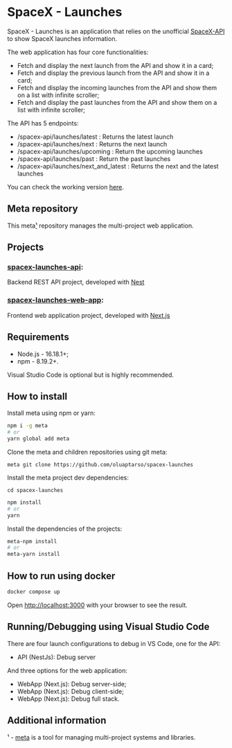# SpaceX - Launches

SpaceX - Launches is an application that relies on the unofficial [SpaceX-API](https://github.com/r-spacex/SpaceX-API) to show SpaceX launches information.
<br />

The web application has four core functionalities:
- Fetch and display the next launch from the API and show it in a card;
- Fetch and display the previous launch from the API and show it in a card;
- Fetch and display the incoming launches from the API and show them on a list with infinite scroller;
- Fetch and display the past launches from the API and show them on a list with infinite scroller;

The API has 5 endpoints:
- /spacex-api/launches/latest : Returns the latest launch
- /spacex-api/launches/next : Returns the next launch
- /spacex-api/launches/upcoming : Return the upcoming launches
- /spacex-api/launches/past : Return the past launches
- /spacex-api/launches/next_and_latest : Returns the next and the latest launches

You can check the working version [here](https://spacexlaunches.paulotarso.dev).

## Meta repository

This meta[¹](#meta) repository manages the multi-project web application.

## Projects

### **[spacex-launches-api](https://github.com/oluaptarso/spacex-launches-api)**:
Backend REST API project, developed with [Nest](https://nestjs.com)

### **[spacex-launches-web-app](https://github.com/oluaptarso/spacex-launches-web-app)**:
Frontend web application project, developed with [Next.js](https://nextjs.org)

## Requirements
- Node.js - 16.18.1+;
- npm - 8.19.2+.

Visual Studio Code is optional but is highly recommended.

## How to install
Install meta using npm or yarn:

```bash
npm i -g meta
# or
yarn global add meta
```

Clone the meta and children repositories using git meta:

```
meta git clone https://github.com/oluaptarso/spacex-launches
```

Install the meta project dev dependencies:
```
cd spacex-launches
```
```bash
npm install
# or
yarn
```

Install the dependencies of the projects:
```bash
meta-npm install
# or
meta-yarn install
```

## How to run using docker
```bash
docker compose up
```
Open [http://localhost:3000](http://localhost:3000) with your browser to see the result.

## Running/Debugging using Visual Studio Code

There are four launch configurations to debug in VS Code, one for the API:
- API (NestJs): Debug server

And three options for the web application:
- WebApp (Next.js): Debug server-side;
- WebApp (Next.js): Debug client-side;
- WebApp (Next.js): Debug full stack.



## Additional information

<a name="meta"></a>¹ - [meta](https://github.com/mateodelnorte/meta#readme) is a tool for managing multi-project systems and libraries.